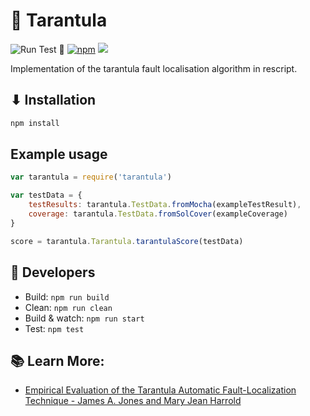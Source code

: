 # 👾 Tarantula 
![Run Test 🔬 ](https://github.com/JoranHonig/tarantula/workflows/Run%20Test%20%F0%9F%94%AC/badge.svg) [![npm](https://img.shields.io/npm/v/tarantula-fl)](https://www.npmjs.com/package/tarantula-fl)
[![](https://img.shields.io/twitter/follow/JoranHonig?style=social)](https://twitter.com/JoranHonig)

Implementation of the tarantula fault localisation algorithm in rescript.


## ⬇ Installation

```sh
npm install
```

## Example usage
```javascript
var tarantula = require('tarantula')

var testData = {
    testResults: tarantula.TestData.fromMocha(exampleTestResult),
    coverage: tarantula.TestData.fromSolCover(exampleCoverage)
}

score = tarantula.Tarantula.tarantulaScore(testData)
```

## 🤖 Developers

- Build: `npm run build`
- Clean: `npm run clean`
- Build & watch: `npm run start`
- Test: `npm test`

## 📚 Learn More:
- [Empirical Evaluation of the Tarantula Automatic Fault-Localization Technique - James A. Jones and Mary Jean Harrold](http://spideruci.org/papers/jones05.pdf)
